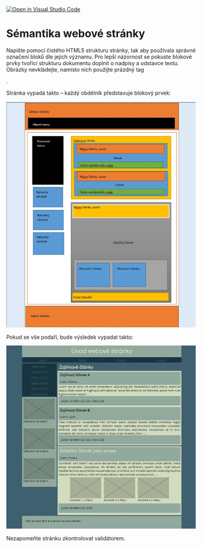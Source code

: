 [![Open in Visual Studio Code](https://classroom.github.com/assets/open-in-vscode-f059dc9a6f8d3a56e377f745f24479a46679e63a5d9fe6f495e02850cd0d8118.svg)](https://classroom.github.com/online_ide?assignment_repo_id=6557774&assignment_repo_type=AssignmentRepo)
# Sémantika webové stránky

Napište pomocí čistého HTML5 strukturu stránky, tak aby používala správné označení bloků dle jejich významu. Pro lepší názornost se pokuste blokové prvky tvořící strukturu dokumentu doplnit o nadpisy a odstavce textu.  Obrázky nevkládejte, namísto nich použijte prázdný tag <div>.

Stránka vypadá takto – každý obdélník představuje blokový prvek:

![Struktura](screenshots/structure.jpg)

Pokud se vše podaří, bude výsledek vypadat takto:

![Struktura](screenshots/screen.jpg)

Nezapomeňte stránku zkontrolovat validátorem.